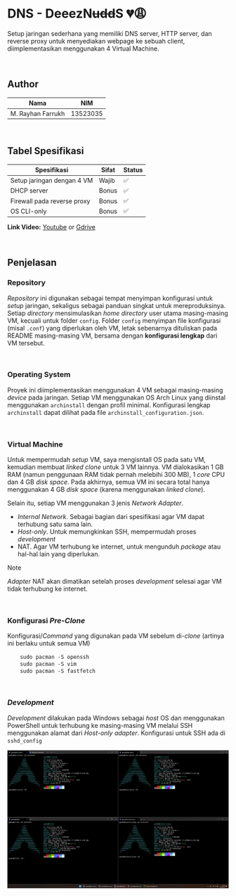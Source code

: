 # DNS - DeeezN~~udd~~S 💔😩

Setup jaringan sederhana yang memiliki DNS server, HTTP server, dan reverse proxy untuk menyediakan webpage ke sebuah client, diimplementasikan menggunakan 4 Virtual Machine.

<br>

## Author
| Nama              | NIM      |
| ----------------- | -------- |
| M. Rayhan Farrukh | 13523035 |

<br>

## Tabel Spesifikasi
| Spesifikasi                 | Sifat | Status |
| --------------------------- | ----- | ------ |
| Setup jaringan dengan 4 VM  | Wajib | ✅ |
| DHCP server                 | Bonus | ✅ |
| Firewall pada reverse proxy | Bonus | ✅ |
| OS CLI-only                 | Bonus | ✅ |

**Link Video:** [Youtube](https://youtu.be/WW3rB_1ZUXs) or [Gdrive](https://drive.google.com/file/d/1gqhOxdmBF_laDMUW8yCaGnAQwgPgOF7T/view?usp=drive_link)

<br>

## Penjelasan 
### Repository
*Repository* ini digunakan sebagai tempat menyimpan konfigurasi untuk *setup* jaringan, sekaligus sebagai panduan singkat untuk mereproduksinya. Setiap *directory* mensimulasikan *home directory* user utama masing-masing VM, kecuali untuk folder `config`. Folder `config` menyimpan file konfigurasi (misal `.conf`) yang diperlukan oleh VM, letak sebenarnya dituliskan pada README masing-masing VM, bersama dengan **konfigurasi lengkap** dari VM tersebut. 

<br>

### Operating System
 Proyek ini diimplementasikan menggunakan 4 VM sebagai masing-masing *device* pada jaringan. Setiap VM menggunakan OS Arch Linux yang diinstal menggunakan `archinstall` dengan profil minimal. Konfigurasi lengkap `archinstall` dapat dilihat pada file `archinstall_configuration.json`.

<br>

### Virtual Machine
Untuk mempermudah *setup* VM, saya mengisntall OS pada satu VM, kemudian membuat *linked clone* untuk 3 VM lainnya. VM dialokasikan 1 GB RAM (namun penggunaan RAM tidak pernah melebihi 300 MB), 1 *core* CPU dan 4 GB *disk space*. Pada akhirnya, semua VM ini secara total hanya menggunakan 4 GB *disk space* (karena menggunakan *linked clone*). 

Selain itu, setiap VM menggunakan 3 jenis *Network Adapter*. 
- *Internal Network*. Sebagai bagian dari spesifikasi agar VM dapat terhubung satu sama lain.
- *Host-only*. Untuk memungkinkan SSH, mempermudah proses *development*
- NAT. Agar VM terhubung ke internet, untuk mengunduh *package* atau hal-hal lain yang diperlukan.

>[!note]
>*Adapter* NAT akan dimatikan setelah proses *development* selesai agar VM tidak terhubung ke internet.

<br>

### Konfigurasi *Pre-Clone*
Konfigurasi/*Command* yang digunakan pada VM sebelum di-*clone* (artinya ini berlaku untuk semua VM)
```
    sudo pacman -S openssh
    sudo pacman -S vim
    sudo pacman -S fastfetch
```
<br>

### *Development*
*Development* dilakukan pada Windows sebagai *host* OS dan menggunakan PowerShell untuk terhubung ke masing-masing VM melalui SSH menggunakan alamat dari *Host-only adapter*. Konfigurasi untuk SSH ada di `sshd_config`

<img src="../img/dns-dev.png" alt="Setup Development">